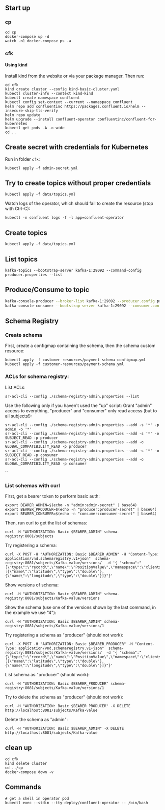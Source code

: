 
## Start up

### cp
```shell
cd cp
docker-compose up -d
watch -n1 docker-compose ps -a
```

### cfk

#### Using kind

Install kind from the website or via your package manager. Then run:

```shell
cd cfk
kind create cluster --config kind-basic-cluster.yaml
kubectl cluster-info --context kind-kind
kubectl create namespace confluent
kubectl config set-context --current --namespace confluent
helm repo add confluentinc https://packages.confluent.io/helm --insecure-skip-tls-verify
helm repo update
helm upgrade --install confluent-operator confluentinc/confluent-for-kubernetes
kubectl get pods -A -o wide
cd ..
```

## Create secret with credentials for Kubernetes

Run in folder `cfk`:

```shell
kubectl apply -f admin-secret.yml
```

## Try to create topics without proper credentials

```shell
kubectl apply -f data/topics.yml
```

Watch logs of the operator, which should fail to create the resource (stop with Ctrl-C):

```shell
kubectl -n confluent logs -f -l app=confluent-operator
```

## Create topics

```shell
kubectl apply -f data/topics.yml
```

## List topics

```shell
kafka-topics --bootstrap-server kafka-1:29092 --command-config producer.properties --list
```

## Produce/Consume to topic

```bash
kafka-console-producer --broker-list kafka-1:29092 --producer.config producer.properties --topic demo-topic-1
kafka-console-consumer --bootstrap-server kafka-1:29092 --consumer.config consumer.properties --topic demo-topic-1 --from-beginning
```

## Schema Registry

### Create schema

First, create a configmap containing the schema, then the schema custom resource:

```shell
kubectl apply -f customer-resources/payment-schema-configmap.yml
kubectl apply -f customer-resources/payment-schema.yml
```

### ACLs for schema registry:

List ACLs:

```shell
sr-acl-cli --config ./schema-registry-admin.properties --list
```

Use the following only if you haven't used the "up" script:
Grant "admin" access to everything, "producer" and "consumer" only read access (but to all subjects!):

```shell
sr-acl-cli --config ./schema-registry-admin.properties --add -s '*' -p admin -o '*'
sr-acl-cli --config ./schema-registry-admin.properties --add -s '*' -o SUBJECT_READ -p producer
sr-acl-cli --config ./schema-registry-admin.properties --add -o GLOBAL_COMPATIBILITY_READ -p producer
sr-acl-cli --config ./schema-registry-admin.properties --add -s '*' -o SUBJECT_READ -p consumer
sr-acl-cli --config ./schema-registry-admin.properties --add -o GLOBAL_COMPATIBILITY_READ -p consumer
```

``
### List schemas with curl

First, get a bearer token to perform basic auth:

```shell
export BEARER_ADMIN=$(echo -n "admin:admin-secret" | base64)
export BEARER_PRODUCER=$(echo -n "producer:producer-secret" | base64)
export BEARER_CONSUMER=$(echo -n "consumer:consumer-secret" | base64)
```

Then, run curl to get the list of schemas:

```shell
curl -H "AUTHORIZATION: Basic $BEARER_ADMIN" schema-registry:8081/subjects
```

Try registering a schema:

```shell
curl -X POST -H "AUTHORIZATION: Basic $BEARER_ADMIN" -H "Content-Type: application/vnd.schemaregistry.v1+json"  schema-registry:8081/subjects/Kafka-value/versions/  -d '{ "schema":"{\"type\":\"record\",\"name\":\"PositionValue\",\"namespace\":\"clients.avro\",\"fields\":[{\"name\":\"latitude\",\"type\":\"double\"},{\"name\":\"longitude\",\"type\":\"double\"}]}"}'
```

Show versions of schema:

```shell
curl -H "AUTHORIZATION: Basic $BEARER_ADMIN" schema-registry:8081/subjects/Kafka-value/versions
```

Show the schema (use one of the versions shown by the last command, in the example we use "4"):

```shell
curl -H "AUTHORIZATION: Basic $BEARER_ADMIN" schema-registry:8081/subjects/Kafka-value/versions/1
```

Try registering a schema as "producer" (should not work):

```shell
curl -X POST -H "AUTHORIZATION: Basic $BEARER_PRODUCER" -H "Content-Type: application/vnd.schemaregistry.v1+json"  schema-registry:8081/subjects/Kafka-value/versions/  -d '{ "schema":"{\"type\":\"record\",\"name\":\"PositionValue\",\"namespace\":\"clients.avro\",\"fields\":[{\"name\":\"latitude\",\"type\":\"double\"},{\"name\":\"longitude\",\"type\":\"double\"}]}"}'
```

List schema as "producer" (should work):

```shell
curl -H "AUTHORIZATION: Basic $BEARER_PRODUCER" schema-registry:8081/subjects/Kafka-value/versions/1
```

Try to delete the schema as "producer" (should not work):

```shell
curl -H "AUTHORIZATION: Basic $BEARER_PRODUCER" -X DELETE http://localhost:8081/subjects/Kafka-value
```



Delete the schema as "admin":

```shell
curl -H "AUTHORIZATION: Basic $BEARER_ADMIN" -X DELETE http://localhost:8081/subjects/Kafka-value
```

## clean up

```shell
cd cfk
kind delete cluster
cd ../cp
docker-compose down -v
```

## Commands
```shell
# get a shell in operator pod
kubectl exec --stdin --tty deploy/confluent-operator -- /bin/bash
```
